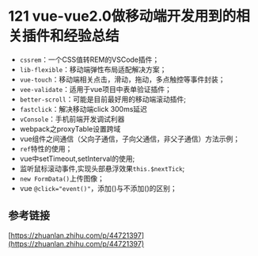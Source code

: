 # 121 vue-vue2.0做移动端开发用到的相关插件和经验总结

* `cssrem`：一个CSS值转REM的VSCode插件；
* `lib-flexible`：移动端弹性布局适配解决方案；
* `vue-touch`：移动端相关点击，滑动，拖动，多点触控等事件封装；
* `vee-validate`：适用于vue项目中表单验证插件；
* `better-scroll`：可能是目前最好用的移动端滚动插件;
* `fastclick`：解决移动端click 300ms延迟
* `vConsole`：手机前端开发调试利器
* webpack之proxyTable设置跨域
* vue组件之间通信（父向子通信，子向父通信，非父子通信）方法示例；
* `ref`特性的使用；
* vue中setTimeout,setInterval的使用;
* 监听鼠标滚动事件,实现头部悬浮效果`this.$nextTick`;
* `new FormData()`上传图像；
* vue `@click="event()"`，添加\(\)与不添加\(\)的区别；

## 参考链接

[https://zhuanlan.zhihu.com/p/44721397](https://zhuanlan.zhihu.com/p/44721397)


